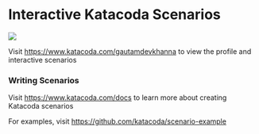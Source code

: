 # Interactive Katacoda Scenarios

[![](http://shields.katacoda.com/katacoda/gautamdevkhanna/count.svg)](https://www.katacoda.com/gautamdevkhanna "Get your profile on Katacoda.com")

Visit https://www.katacoda.com/gautamdevkhanna to view the profile and interactive scenarios

### Writing Scenarios
Visit https://www.katacoda.com/docs to learn more about creating Katacoda scenarios

For examples, visit https://github.com/katacoda/scenario-example
